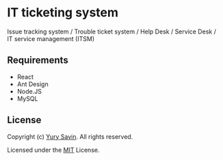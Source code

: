 # IT ticketing system

Issue tracking system / Trouble ticket system / Help Desk / Service Desk / IT service management (ITSM) 

## Requirements

- React
- Ant Design
- Node.JS
- MySQL

## License
Copyright (c) [Yury Savin](http://baitun.github.io). All rights reserved.

Licensed under the [MIT](./LICENSE) License.
